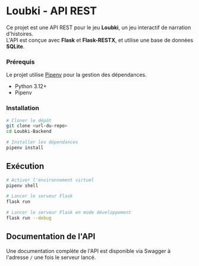 # Loubki - API REST

Ce projet est une API REST pour le jeu **Loubki**, un jeu interactif de narration d'histoires.  
L'API est conçue avec **Flask** et **Flask-RESTX**, et utilise une base de données **SQLite**.

### Prérequis

Le projet utilise [Pipenv](https://pipenv.pypa.io/en/latest/) pour la gestion des dépendances.

- Python 3.12+
- Pipenv

### Installation

```bash
# Cloner le dépôt
git clone <url-du-repo>
cd Loubki-Backend

# Installer les dépendances
pipenv install
```

## Exécution

```bash
# Activer l'environnement virtuel
pipenv shell

# Lancer le serveur Flask
flask run

# Lancer le serveur Flask en mode développement
flask run --debug
```

## Documentation de l'API

Une documentation complète de l'API est disponible via Swagger à l'adresse `/` une fois le serveur lancé.